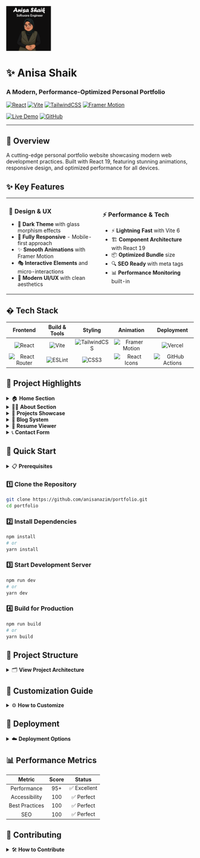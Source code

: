 <div align="left">

<img src="public/logo.png" alt="GiaSi Portfolio Logo" width="120" height="120">

# ✨ Anisa Shaik

### A Modern, Performance-Optimized Personal Portfolio

[![React](https://img.shields.io/badge/React-19-61dafb?style=for-the-badge&logo=react&logoColor=white)](https://reactjs.org/)
[![Vite](https://img.shields.io/badge/Vite-6-646cff?style=for-the-badge&logo=vite&logoColor=white)](https://vitejs.dev/)
[![TailwindCSS](https://img.shields.io/badge/Tailwind-4-06b6d4?style=for-the-badge&logo=tailwindcss&logoColor=white)](https://tailwindcss.com/)
[![Framer Motion](https://img.shields.io/badge/Framer_Motion-11-bb4f9d?style=for-the-badge&logo=framer&logoColor=white)](https://www.framer.com/motion/)

[![Live Demo](https://img.shields.io/badge/🌐_Live_Demo-Visit_Now-brightgreen?style=for-the-badge)](https://anisashaik.netlify.app)
[![GitHub](https://img.shields.io/github/stars/giasinguyen/giasi-dev-portfolio?style=for-the-badge&logo=github)](https://github.com/anisanazim/portfolio)

---

## 🚀 Overview

A cutting-edge personal portfolio website showcasing modern web development practices. Built with React 19, featuring stunning animations, responsive design, and optimized performance for all devices.

## ✨ Key Features

<table>
<tr>
<td width="50%">

### 🎨 **Design & UX**
- 🌙 **Dark Theme** with glass morphism effects
- 📱 **Fully Responsive** - Mobile-first approach
- ✨ **Smooth Animations** with Framer Motion
- 🎭 **Interactive Elements** and micro-interactions
- 🎨 **Modern UI/UX** with clean aesthetics

</td>
<td width="50%">

### ⚡ **Performance & Tech**
- ⚡ **Lightning Fast** with Vite 6
- 🏗️ **Component Architecture** with React 19
- 📦 **Optimized Bundle** size
- 🔍 **SEO Ready** with meta tags
- 📊 **Performance Monitoring** built-in

</td>
</tr>
</table>

## �️ Tech Stack

<div align="center">

| Frontend | Build & Tools | Styling | Animation | Deployment |
|:--------:|:-------------:|:-------:|:---------:|:----------:|
| ![React](https://img.shields.io/badge/React-19-61dafb?logo=react&logoColor=white) | ![Vite](https://img.shields.io/badge/Vite-6-646cff?logo=vite&logoColor=white) | ![TailwindCSS](https://img.shields.io/badge/Tailwind-4-06b6d4?logo=tailwindcss&logoColor=white) | ![Framer Motion](https://img.shields.io/badge/Framer_Motion-11-bb4f9d?logo=framer&logoColor=white) | ![Vercel](https://img.shields.io/badge/Vercel-black?logo=vercel&logoColor=white) |
| ![React Router](https://img.shields.io/badge/React_Router-7-ca4245?logo=reactrouter&logoColor=white) | ![ESLint](https://img.shields.io/badge/ESLint-8-4b32c3?logo=eslint&logoColor=white) | ![CSS3](https://img.shields.io/badge/CSS3-Modules-1572b6?logo=css3&logoColor=white) | ![React Icons](https://img.shields.io/badge/React_Icons-4-61dafb?logo=react&logoColor=white) | ![GitHub Actions](https://img.shields.io/badge/GitHub_Actions-2088ff?logo=githubactions&logoColor=white) |

</div>

## 🎯 Project Highlights

<details>
<summary>🏠 <strong>Home Section</strong></summary>

- Hero animation with CSS-based geometric shapes
- Typewriter effect for dynamic text
- Particle background system
- Responsive design optimization

</details>

<details>
<summary>👨‍💻 <strong>About Section</strong></summary>

- Personal introduction with avatar
- Skills showcase with interactive elements
- GitHub contributions calendar integration
- Professional experience timeline

</details>

<details>
<summary>🎨 <strong>Projects Showcase</strong></summary>

- Dynamic project filtering system
- Modern card layouts with hover effects
- Technology stack badges
- Live demo and GitHub links
- Alternating animations on scroll

</details>

<details>
<summary>📝 <strong>Blog System</strong></summary>

- Complete blog with search functionality
- Category filtering and tags
- Bookmark system for articles
- Modern card design with read time
- SEO optimized blog posts

</details>

<details>
<summary>📄 <strong>Resume Viewer</strong></summary>

- Interactive PDF resume viewer
- Download functionality
- Structured experience data
- Skills and education sections
- Professional timeline

</details>

<details>
<summary>📞 <strong>Contact Form</strong></summary>

- Professional contact form
- Form validation and error handling
- Glass morphism design
- Toast notifications
- Social media integration

</details>

## 🚀 Quick Start

<details>
<summary>📋 <strong>Prerequisites</strong></summary>

Make sure you have the following installed:
- Node.js (v18 or higher)
- npm or yarn package manager
- Git for version control

</details>

### 1️⃣ Clone the Repository

```bash
git clone https://github.com/anisanazim/portfolio.git
cd portfolio
```

### 2️⃣ Install Dependencies

```bash
npm install
# or
yarn install
```

### 3️⃣ Start Development Server

```bash
npm run dev
# or
yarn dev
```

### 4️⃣ Build for Production

```bash
npm run build
# or
yarn build
```

## 📁 Project Structure

<details>
<summary>🗂️ <strong>View Project Architecture</strong></summary>

```
📦 portfolio/
├── 📁 public/                         # Static assets
│   ├── 📄 documents/                  # Resume and documents
│   ├── 🖼️ avatar.jpg                  # Profile image
│   ├── 🖼️ logo.png                    # Brand logo
│   └── 🖼️ portfolio.PNG               # Preview image
├── 📁 src/
│   ├── 📁 components/                 # React components
│   │   ├── 📁 About/                  # About section
│   │   ├── 📁 Blog/                   # Blog system
│   │   ├── 📁 Contact/                # Contact form
│   │   ├── 📁 Home/                   # Landing page
│   │   ├── 📁 Layout/                 # Layout components
│   │   │   ├── 📁 Navigation/         # Navbar & Footer
│   │   │   ├── 📁 Background/         # Visual effects
│   │   │   ├── 📁 Utilities/          # Utility components
│   │   │   ├── 📁 Viewers/            # PDF viewers
│   │   │   └── 📁 Mobile/             # Mobile components
│   │   ├── 📁 Projects/               # Portfolio showcase
│   │   ├── 📁 Resume/                 # Resume section
│   │   ├── 📁 SEO/                    # SEO components
│   │   └── 📁 UI/                     # Reusable UI
│   ├── 📁 context/                    # React context
│   ├── 📁 data/                       # Static data
│   ├── 📁 hooks/                      # Custom hooks
│   ├── 📁 utils/                      # Utility functions
│   ├── 📄 App.jsx                     # Main app component
│   └── 📄 main.jsx                    # Entry point
├── 📄 package.json                    # Dependencies
├── 📄 tailwind.config.js              # Tailwind config
├── 📄 vite.config.js                  # Vite configuration
└── 📄 vercel.json                     # Deployment config
```

</details>

## 🎨 Customization Guide

<details>
<summary>⚙️ <strong>How to Customize</strong></summary>

### 🎭 Personal Information

Edit these files to add your information:

```javascript
// src/data/projects.json - Your projects
// src/data/blogPosts.json - Your blog posts
// src/components/About/About.jsx - Personal info
// public/documents/ - Add your resume PDF
```

### 🎨 Theme & Colors

Customize the theme in `tailwind.config.js`:

```javascript
theme: {
  extend: {
    colors: {
      primary: '#3b82f6',
      secondary: '#8b5cf6',
      // Add your custom colors
    }
  }
}
```

### 📱 Contact Information

Update contact details in:
- `src/components/Contact/Contact.jsx`
- `src/components/Layout/Navigation/Footer.jsx`

</details>

## 🚀 Deployment

<details>
<summary>☁️ <strong>Deployment Options</strong></summary>

### Vercel (Recommended)

[![Deploy with Vercel](https://vercel.com/button)](https://vercel.com/new/clone?repository-url=https://github.com/anisanazim/portfolio)

### Netlify

[![Deploy to Netlify](https://www.netlify.com/img/deploy/button.svg)](https://app.netlify.com/start/deploy?repository=https://github.com/anisanazim/portfolio)

### Manual Deployment

```bash
# Build the project
npm run build

# Deploy the dist/ folder to your hosting provider
```

</details>

## 📊 Performance Metrics

<div align="center">

| Metric | Score | Status |
|:------:|:-----:|:------:|
| Performance | 95+ | ✅ Excellent |
| Accessibility | 100 | ✅ Perfect |
| Best Practices | 100 | ✅ Perfect |
| SEO | 100 | ✅ Perfect |

</div>

## 🤝 Contributing

<details>
<summary>🛠️ <strong>How to Contribute</strong></summary>

1. Fork the repository
2. Create your feature branch (`git checkout -b feature/amazing-feature`)
3. Commit your changes (`git commit -m 'Add amazing feature'`)
4. Push to the branch (`git push origin feature/amazing-feature`)
5. Open a Pull Request
